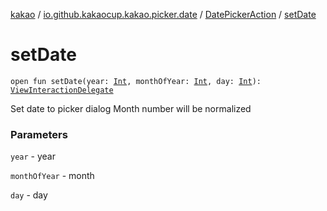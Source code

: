[kakao](../../index.md) / [io.github.kakaocup.kakao.picker.date](../index.md) / [DatePickerAction](index.md) / [setDate](./set-date.md)

# setDate

`open fun setDate(year: `[`Int`](https://kotlinlang.org/api/latest/jvm/stdlib/kotlin/-int/index.html)`, monthOfYear: `[`Int`](https://kotlinlang.org/api/latest/jvm/stdlib/kotlin/-int/index.html)`, day: `[`Int`](https://kotlinlang.org/api/latest/jvm/stdlib/kotlin/-int/index.html)`): `[`ViewInteractionDelegate`](../../io.github.kakaocup.kakao.delegate/-view-interaction-delegate/index.md)

Set date to picker dialog
Month number will be normalized

### Parameters

`year` - year

`monthOfYear` - month

`day` - day